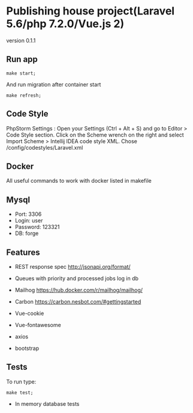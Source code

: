 # Publishing house project(Laravel 5.6/php 7.2.0/Vue.js 2)
version 0.1.1

## Run app

```
make start;
```
And run migration after container start
```
make refresh;
```

## Code Style

PhpStorm Settings : Open your Settings (Ctrl + Alt + S) and go to Editor > Code Style section.
Click on the Scheme wrench on the right and select Import Scheme > Intellij IDEA code style XML.
Chose /config/codestyles/Laravel.xml

## Docker

All useful commands to work with docker listed in makefile

## Mysql

- Port: 3306
- Login: user
- Password: 123321
- DB: forge

## Features

- REST response spec http://jsonapi.org/format/
- Queues with priority and processed jobs log in db
- Mailhog https://hub.docker.com/r/mailhog/mailhog/
- Carbon https://carbon.nesbot.com/#gettingstarted

- Vue-cookie
- Vue-fontawesome
- axios
- bootstrap

## Tests

To run type:
```
make test;
```

- In memory database tests

